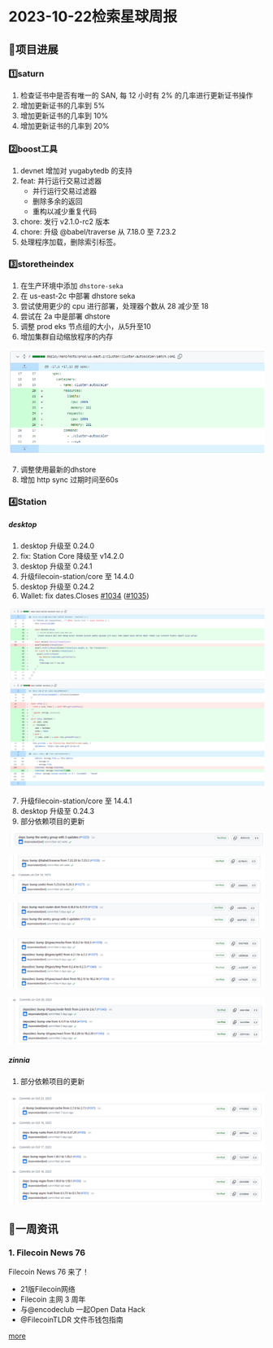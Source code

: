 # 2023-10-22检索星球周报


## 🚀项目进展

### 1️⃣saturn

1. 检查证书中是否有唯一的 SAN, 每 12 小时有 2% 的几率进行更新证书操作
1. 增加更新证书的几率到 5%
1. 增加更新证书的几率到 10%
1. 增加更新证书的几率到 20%

###  2️⃣boost工具

1. devnet 增加对 yugabytedb 的支持
2. feat: 并行运行交易过滤器
   + 并行运行交易过滤器
   + 删除多余的返回
   + 重构以减少重复代码
3. chore: 发行 v2.1.0-rc2 版本
4. chore: 升级 @babel/traverse 从 7.18.0 至 7.23.2
5. 处理程序加载，删除索引标签。

###  3️⃣storetheindex

1. 在生产环境中添加 `dhstore-seka`
1. 在 us-east-2c 中部署 dhstore seka
1. 尝试使用更少的 cpu 进行部署，处理器个数从 28 减少至 18
1. 尝试在 2a 中是部署 dhstore
1. 调整 prod eks 节点组的大小，从5升至10
1. 增加集群自动缩放程序的内存

![image-20231023204310290](img/10-22-1-2023.png)

7. 调整使用最新的dhstore
8. 增加 http sync 过期时间至60s

### 4️⃣Station

##### desktop

1. desktop 升级至 0.24.0
2. fix: Station Core 降级至 v14.2.0
3. desktop 升级至 0.24.1
4. 升级filecoin-station/core 至 14.4.0
5. desktop 升级至 0.24.2
6. Wallet: fix dates.Closes [#1034](https://github.com/filecoin-station/desktop/issues/1034) ([#1035](https://github.com/filecoin-station/desktop/pull/1035))

![image-20231023204939401](img/10-22-2-2023.png)

7. 升级filecoin-station/core 至 14.4.1
8. desktop 升级至 0.24.3
9. 部分依赖项目的更新

![image-20231023205229431](img/10-22-4-2023.png)

![image-20231023205252849](img/10-22-5-2023.png)

![image-20231023205320783](img/10-22-6-2023.png)

![image-20231023205347940](img/10-22-7-2023.png)

![image-20231023205411509](img/10-22-8-2023.png)

##### zinnia

1. 部分依赖项目的更新

![image-20231023205131075](img/10-22-3-2023.png)

##  📢一周资讯

### 1. Filecoin News 76

Filecoin News 76 来了！

+ 21版Filecoin网络
+ Filecoin 主网 3 周年
+ 与@encodeclub 一起Open Data Hack
+ @FilecoinTLDR  文件币钱包指南

[more](https://filecoin.io/blog/posts/filecoin-news-76/)
